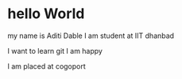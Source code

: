# hello World

my name is Aditi Dable
I am student at IIT dhanbad

I want to learn git
I am happy

I am placed at cogoport
